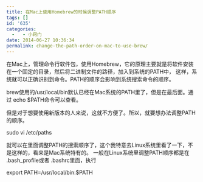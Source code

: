 ```yaml
---
title: 在Mac上使用Homebrew的时候调整PATH顺序
tags: []
id: '635'
categories:
  -   - 小窍门
date: 2014-06-27 10:36:34
permalink: change-the-path-order-on-mac-to-use-brew/
---
```


在Mac上，管理命令行软件包，使用Homebrew，它的原理主要就是将软件安装在一个固定的目录，然后将二进制文件的路径，加入到系统的PATH中，
这样，系统就可以正确识别到命令。PATH的顺序会影响到系统搜索命令的顺序。

brew使用的/usr/local/bin默认已经在Mac系统的PATH里了，但是在最后面。通过 echo $PATH命令可以查看。

但是对于想要使用新版本的人来说，这就不方便了。所以，就要想办法调整PATH的顺序。

sudo vi /etc/paths

就可以在里面调整PATH的搜索顺序了，这个我特意去Linux系统里看了一下，不是这样的，看来是Mac系统特有的。
一般在Linux系统里调整PATH顺序都是在 .bash_profile或者 .bashrc里面，执行

export PATH=/usr/local/bin:$PATH